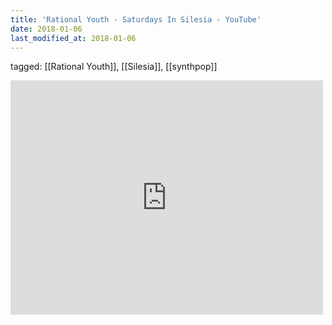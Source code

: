 ```yaml
---
title: 'Rational Youth - Saturdays In Silesia - YouTube'
date: 2018-01-06
last_modified_at: 2018-01-06
---
```

tagged: [[Rational Youth]], [[Silesia]], [[synthpop]]
<iframe allow="accelerometer; autoplay; clipboard-write; encrypted-media; gyroscope; picture-in-picture" allowfullscreen="" frameborder="0" height="375" id="youtube_iframe" src="https://www.youtube.com/embed/cCHafXHrzdk?feature=oembed&amp;enablejsapi=1&amp;origin=https://safe.txmblr.com&amp;wmode=opaque" width="500"></iframe>